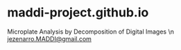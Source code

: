 # maddi-project.github.io
Microplate Analysis by Decomposition of Digital Images \n
jezenarro.MADDI@gmail.com
